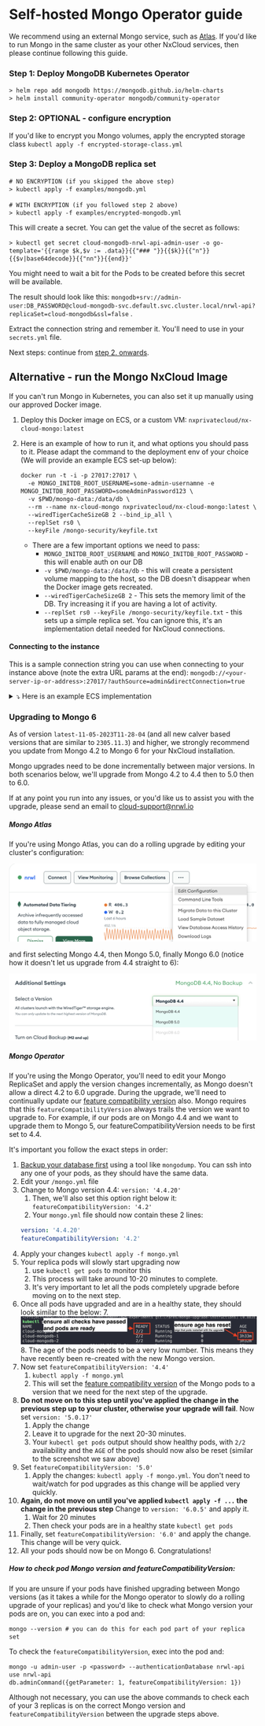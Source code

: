 # Self-hosted Mongo Operator guide

We recommend using an external Mongo service, such as [Atlas](https://mongodb.com/atlas/). If you'd like to run Mongo in the same cluster 
as your other NxCloud services, then please continue following this guide.

### Step 1: Deploy MongoDB Kubernetes Operator

```
> helm repo add mongodb https://mongodb.github.io/helm-charts
> helm install community-operator mongodb/community-operator
```

### Step 2: OPTIONAL - configure encryption

If you'd like to encrypt you Mongo volumes, apply the encrypted storage 
class `kubectl apply -f encrypted-storage-class.yml`

### Step 3: Deploy a MongoDB replica set

```
# NO ENCRYPTION (if you skipped the above step)
> kubectl apply -f examples/mongodb.yml

# WITH ENCRYPTION (if you followed step 2 above)
> kubectl apply -f examples/encrypted-mongodb.yml
```

This will create a secret. You can get the value of the secret as follows:

```
> kubectl get secret cloud-mongodb-nrwl-api-admin-user -o go-template='{{range $k,$v := .data}}{{"### "}}{{$k}}{{"n"}}{{$v|base64decode}}{{"nn"}}{{end}}'
```

You might need to wait a bit for the Pods to be created before this secret will be available.

The result should look like
this: `mongodb+srv://admin-user:DB_PASSWORD@cloud-mongodb-svc.default.svc.cluster.local/nrwl-api?replicaSet=cloud-mongodb&ssl=false`
.

Extract the connection string and remember it. You'll need to use in your `secrets.yml` file.

Next steps: continue from [step 2. onwards](./README.md#step-2-create-a-secret).

## Alternative - run the Mongo NxCloud Image

If you can't run Mongo in Kubernetes, you can also set it up manually using our approved Docker image.

1. Deploy this Docker image on ECS, or a custom VM: `nxprivatecloud/nx-cloud-mongo:latest`
2. Here is an example of how to run it, and what options you should pass to it. Please adapt the command to the deployment env of your choice (We will provide an example ECS set-up below):
    ```shell
    docker run -t -i -p 27017:27017 \
      -e MONGO_INITDB_ROOT_USERNAME=some-admin-usernamne -e MONGO_INITDB_ROOT_PASSWORD=someAdminPassword123 \
      -v $PWD/mongo-data:/data/db \
      --rm --name nx-cloud-mongo nxprivatecloud/nx-cloud-mongo:latest \
      --wiredTigerCacheSizeGB 2 --bind_ip_all \
      --replSet rs0 \
      --keyFile /mongo-security/keyfile.txt
    ```
   
   - There are a few important options we need to pass:
     - `MONGO_INITDB_ROOT_USERNAME` and `MONGO_INITDB_ROOT_PASSWORD` - this will enable auth on our DB
     - `-v $PWD/mongo-data:/data/db` - this will create a persistent volume mapping to the host, so the DB doesn't disappear when the Docker image gets recreated.
     - `--wiredTigerCacheSizeGB 2` - This sets the memory limit of the DB. Try increasing it if you are having a lot of activity.
     - `--replSet rs0 --keyFile /mongo-security/keyfile.txt` - this sets up a simple replica set. You can ignore this, it's an implementation detail needed for NxCloud connections.

#### Connecting to the instance

This is a sample connection string you can use when connecting to your instance above (note the extra URL params at the end): `mongodb://<your-server-ip-or-address>:27017/?authSource=admin&directConnection=true`

<details>
<summary>⤵️ Here is an example ECS implementation</summary>

```json
{
  "family": "nx-cloud-mongo-standalone",
  "containerDefinitions": [
    {
      "name": "NxCloudMongo",
      "image": "nxprivatecloud/nx-cloud-mongo:latest",
      "cpu": 1024,
      "memory": 3072,
      "portMappings": [
        {
          "name": "nxcloudmongo-27017-tcp",
          "containerPort": 27017,
          "hostPort": 27017,
          "protocol": "tcp"
        }
      ],
      "essential": true,
      "command": [
        "--wiredTigerCacheSizeGB",
        "3",
        "--bind_ip_all",
        "--replSet",
        "rs0",
        "--keyFile",
        "/mongo-security/keyfile.txt"
      ],
      "environment": [
        {
          "name": "MONGO_INITDB_ROOT_USERNAME",
          "value": "some-admin-user"
        },
        {
          "name": "MONGO_INITDB_ROOT_PASSWORD",
          "value": "adminPass123"
        }
      ],
      "mountPoints": [
        {
          "sourceVolume": "data",
          "containerPath": "/data/db",
          "readOnly": false
        }
      ],
      "volumesFrom": [],
      "logConfiguration": {
        "logDriver": "awslogs",
        "options": {
          "awslogs-group": "/ecs/DeployCloud",
          "awslogs-region": "us-east-1",
          "awslogs-stream-prefix": "ecs"
        }
      }
    }
  ],
  "executionRoleArn": "arn:aws:iam::623002322076:role/ecsTaskExecutionRole",
  "volumes": [
    {
      "name": "data",
      "dockerVolumeConfiguration": {
        "scope": "shared",
        "autoprovision": true,
        "driver": "local"
      }
    }
  ],
  "requiresCompatibilities": [
    "EC2"
  ],
  "cpu": "1024",
  "memory": "3072"
}
```
</details>

### Upgrading to Mongo 6

As of version `latest-11-05-2023T11-28-04` (and all new calver based versions that are similar to `2305.11.3`) and higher, we strongly recommend you update from Mongo 4.2 to Mongo 6 for
your NxCloud installation.

Mongo upgrades need to be done incrementally between major versions. In both scenarios below, we'll upgrade from Mongo 4.2
to 4.4 then to 5.0 then to 6.0.

If at any point you run into any issues, or you'd like us to assist you with the upgrade, please send an email to [cloud-support@nrwl.io](mailto:cloud-support@nrwl.io)

##### Mongo Atlas

If you're using Mongo Atlas, you can do a rolling upgrade by editing your cluster's configuration:

<img src="examples/images/atlas-edit-cluster-config.png">

and first selecting Mongo 4.4, then Mongo 5.0, finally Mongo 6.0 (notice how it doesn't let us upgrade from 4.4 straight to 6):

<img src="examples/images/atlas-upgrade-mongo-version.png">

##### Mongo Operator

If you're using the Mongo Operator, you'll need to edit your Mongo ReplicaSet and apply the version changes incrementally, as Mongo doesn't allow a direct 4.2 to 6.0 upgrade.
During the upgrade, we'll need to continually update our [feature compatibility version](https://www.mongodb.com/docs/manual/reference/command/setFeatureCompatibilityVersion/) also.
Mongo requires that this `featureCompatibilityVersion` always trails the version we want to upgrade to. For example, if our pods are on Mongo 4.4 and we want to upgrade them to Mongo 5, our featureCompatibilityVersion needs to be first set to 4.4.

It's important you follow the exact steps in order:

1. [Backup your database first](https://docs.bitnami.com/tutorials/backup-restore-data-mongodb-kubernetes/) using a tool like `mongodump`. You can ssh into any one of your pods, as they should have the same data. 
1. Edit your `/mongo.yml` file
2. Change to Mongo version 4.4: `version: '4.4.20'`
   1. Then, we'll also set this option right below it: `featureCompatibilityVersion: '4.2'`
   2. Your `mongo.yml` file should now contain these 2 lines:
     ```yaml
     version: '4.4.20'
     featureCompatibilityVersion: '4.2'
      ```
2. Apply your changes `kubectl apply -f mongo.yml`
3. Your replica pods will slowly start upgrading now
   1. use `kubectl get pods` to monitor this 
   2. This process will take around 10-20 minutes to complete.
   3. It's very important to let all the pods completely upgrade before moving on to the next step.
6. Once all pods have upgraded and are in a healthy state, they should look similar to the below:
   7. <img src="examples/images/mongo-pods-healthy.png">
   8. The age of the pods needs to be a very low number. This means they have recently been re-created with the new Mongo version.
3. Now set `featureCompatibilityVersion: '4.4'`
   1. `kubectl apply -f mongo.yml` 
   2. This will set the [feature compatibility version](https://www.mongodb.com/docs/manual/reference/command/setFeatureCompatibilityVersion/) of the Mongo pods to a version that we need for the next step of the upgrade.
4. **Do not move on to this step until you've applied the change in the previous step up to your cluster, otherwise your upgrade will fail**. Now set `version: '5.0.17'`
   1. Apply the change
   2. Leave it to upgrade for the next 20-30 minutes. 
   3. Your `kubectl get pods` output should show healthy pods, with `2/2` availability and the `AGE` of the pods should now also be reset (similar to the screenshot we saw above)
3. Set `featureCompatibilityVersion: '5.0'` 
   1. Apply the changes: `kubectl apply -f mongo.yml`. You don't need to wait/watch for pod upgrades as this change will be applied very quickly.
3. **Again, do not move on until you've applied `kubectl apply -f ...` the change in the previous step** Change to `version: '6.0.5'` and apply it.
   1. Wait for 20 minutes
   2. Then check your pods are in a healthy state `kubectl get pods`
3. Finally, set `featureCompatibilityVersion: '6.0'` and apply the change. This change will be very quick.
4. All your pods should now be on Mongo 6. Congratulations!

##### How to check pod Mongo version and featureCompatibilityVersion:

If you are unsure if your pods have finished upgrading between Mongo versions (as it takes a while for the Mongo operator to slowly do a rolling upgrade of your replicas) and you'd like to check what Mongo version your pods are on, you can exec into a pod and:

```shell
mongo --version # you can do this for each pod part of your replica set
```

To check the `featureCompatibilityVersion`, exec into the pod and:

```shell
mongo -u admin-user -p <password> --authenticationDatabase nrwl-api
use nrwl-api
db.adminCommand({getParameter: 1, featureCompatibilityVersion: 1})
```

Although not necessary, you can use the above commands to check each of your 3 replicas is on the correct Mongo version and `featureCompatibilityVersion` between the upgrade steps above.
